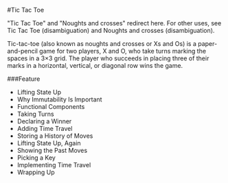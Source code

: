 #Tic Tac Toe

"Tic Tac Toe" and "Noughts and crosses" redirect here. For other uses, see Tic Tac Toe (disambiguation) and Noughts and crosses (disambiguation).

Tic-tac-toe (also known as noughts and crosses or Xs and Os) is a paper-and-pencil game for two players, X and O, who take turns marking the spaces in a 3×3 grid. The player who succeeds in placing three of their marks in a horizontal, vertical, or diagonal row wins the game.

###Feature

- Lifting State Up
- Why Immutability Is Important
- Functional Components
- Taking Turns
- Declaring a Winner
- Adding Time Travel
- Storing a History of Moves
- Lifting State Up, Again
- Showing the Past Moves
- Picking a Key
- Implementing Time Travel
- Wrapping Up
